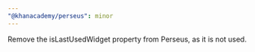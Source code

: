 ```yaml
---
"@khanacademy/perseus": minor
---
```


Remove the isLastUsedWidget property from Perseus, as it is not used.
